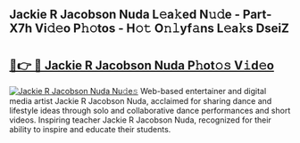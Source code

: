 ## Jackie R Jacobson Nuda L𝚎a𝚔ed N𝚞𝚍e - Part-X7h Vi𝚍𝚎o P𝚑𝚘tos - H𝚘𝚝 O𝚗𝚕yf𝚊ns L𝚎a𝚔s DseiZ

# <h2><a href="http://kfcr7w.oniu.top/?m=Jackie+R+Jacobson+Nuda">🔗👉 🔴 Jackie R Jacobson Nuda P𝚑ot𝚘𝚜 V𝚒d𝚎o</a></h2>

[![Jackie R Jacobson Nuda Nu𝚍e𝚜](https://i.imgur.com/0qMVB7G.gif)](http://kfcr7w.oniu.top/?m=Jackie+R+Jacobson+Nuda)
Web-based entertainer and digital media artist Jackie R Jacobson Nuda, acclaimed for sharing dance and lifestyle ideas through solo and collaborative dance performances and short videos. Inspiring teacher Jackie R Jacobson Nuda, recognized for their ability to inspire and educate their students.  
